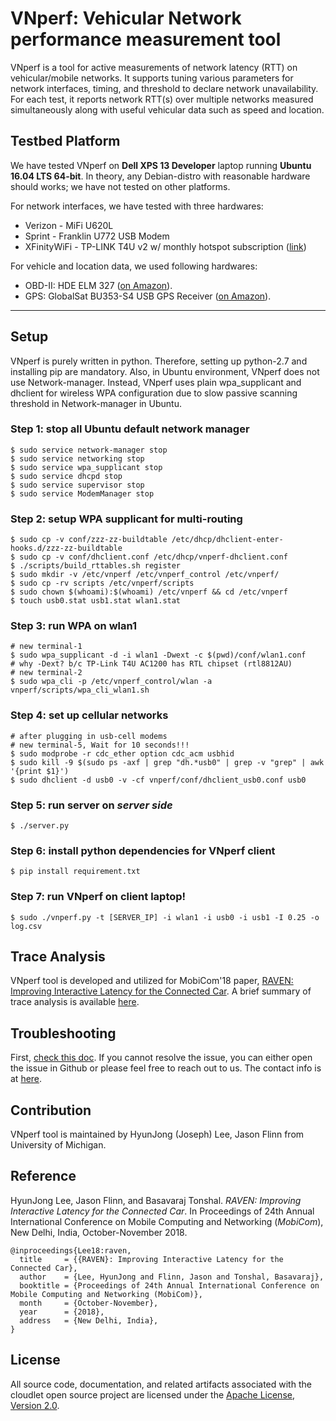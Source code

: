 # VNperf: Vehicular Network performance measurement tool
VNperf is a tool for active measurements of network latency (RTT) on
vehicular/mobile networks. It supports tuning various parameters for network
interfaces, timing, and threshold to declare network unavailability.  For each test,
it reports network RTT(s) over multiple networks measured simultaneously along with
useful vehicular data such as speed and location.

## Testbed Platform
We have tested VNperf on **Dell XPS 13 Developer** laptop running **Ubuntu 16.04
LTS 64-bit**. In theory, any Debian-distro with reasonable hardware should works;
we have not tested on other platforms.

For network interfaces, we have tested with three hardwares:
* Verizon - MiFi U620L
* Sprint - Franklin U772 USB Modem 
* XFinityWiFi - TP-LINK T4U v2 w/ monthly hotspot subscription ([link](https://www.xfinity.com/support/articles/about-xfinity-wifi-internet))

For vehicle and location data, we used following hardwares:
* OBD-II: HDE ELM 327 ([on Amazon](https://www.amazon.com/Outzone-Scanner-Diagnostic-Automotive-Interface/dp/B07CZZYVRF)).
* GPS: GlobalSat BU353-S4 USB GPS Receiver ([on Amazon](https://www.amazon.com/GlobalSat-BU-353-S4-USB-Receiver-Black/dp/B008200LHW)).


************

## Setup
VNperf is purely written in python. Therefore, setting up python-2.7 and
installing pip are mandatory.
Also, in Ubuntu environment, VNperf does not use Network-manager. Instead,
VNperf uses plain wpa_supplicant and dhclient for wireless WPA configuration due
to slow passive scanning threshold in Network-manager in Ubuntu.

### Step 1: stop all Ubuntu default network manager
```
$ sudo service network-manager stop
$ sudo service networking stop
$ sudo service wpa_supplicant stop
$ sudo service dhcpd stop
$ sudo service supervisor stop
$ sudo service ModemManager stop
```

### Step 2: setup WPA supplicant for multi-routing
```
$ sudo cp -v conf/zzz-zz-buildtable /etc/dhcp/dhclient-enter-hooks.d/zzz-zz-buildtable
$ sudo cp -v conf/dhclient.conf /etc/dhcp/vnperf-dhclient.conf
$ ./scripts/build_rttables.sh register
$ sudo mkdir -v /etc/vnperf /etc/vnperf_control /etc/vnperf/
$ sudo cp -rv scripts /etc/vnperf/scripts
$ sudo chown $(whoami):$(whoami) /etc/vnperf && cd /etc/vnperf
$ touch usb0.stat usb1.stat wlan1.stat
```

### Step 3: run WPA on wlan1
```
# new terminal-1
$ sudo wpa_supplicant -d -i wlan1 -Dwext -c $(pwd)/conf/wlan1.conf
# why -Dext? b/c TP-Link T4U AC1200 has RTL chipset (rtl8812AU)
# new terminal-2
$ sudo wpa_cli -p /etc/vnperf_control/wlan -a vnperf/scripts/wpa_cli_wlan1.sh
```

### Step 4: set up cellular networks
```
# after plugging in usb-cell modems
# new terminal-5, Wait for 10 seconds!!!
$ sudo modprobe -r cdc_ether option cdc_acm usbhid
$ sudo kill -9 $(sudo ps -axf | grep "dh.*usb0" | grep -v "grep" | awk '{print $1}')
$ sudo dhclient -d usb0 -v -cf vnperf/conf/dhclient_usb0.conf usb0
```

### Step 5: run server on ***server side***
```
$ ./server.py
```

### Step 6: install python dependencies for VNperf client
```
$ pip install requirement.txt
```

### Step 7: run VNperf on client laptop!
```
$ sudo ./vnperf.py -t [SERVER_IP] -i wlan1 -i usb0 -i usb1 -I 0.25 -o log.csv
```

## Trace Analysis
VNperf tool is developed and utilized for MobiCom'18 paper, [RAVEN: Improving
Interactive Latency for the Connected Car](https://goo.gl/JNgHDu).
A brief summary of trace analysis is available
[here](https://github.com/forkjoseph/vnperf/tree/master/traces#summary-of-traces).

## Troubleshooting
First, [check this doc](TROUBLESHOOTING.md). If you cannot resolve the issue,
you can either open the issue in Github or please feel free to reach out to us.
The contact info is at [here](http://leelabs.org/contact).

## Contribution
VNperf tool is maintained by HyunJong (Joseph) Lee, Jason Flinn from University of
Michigan.

## Reference
HyunJong Lee, Jason Flinn, and Basavaraj Tonshal. *RAVEN: Improving
Interactive Latency for the Connected Car*. In Proceedings of 24th Annual
International Conference on Mobile Computing and Networking (*MobiCom*), 
New Delhi, India, October-November 2018.
```
@inproceedings{Lee18:raven,
  title     = {{RAVEN}: Improving Interactive Latency for the Connected Car},
  author    = {Lee, HyunJong and Flinn, Jason and Tonshal, Basavaraj},
  booktitle = {Proceedings of 24th Annual International Conference on Mobile Computing and Networking (MobiCom)},
  month     = {October-November},
  year      = {2018},
  address   = {New Delhi, India},
}
```

## License
All source code, documentation, and related artifacts associated with the
cloudlet open source project are licensed under the [Apache License, Version
2.0](http://www.apache.org/licenses/LICENSE-2.0.html).
